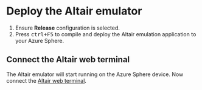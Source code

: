 # Deploy the Altair emulator

1. Ensure **Release** configuration is selected.
1. Press <kbd>ctrl+F5</kbd> to compile and deploy the Altair emulation application to your Azure Sphere.

## Connect the Altair web terminal

The Altair emulator will start running on the Azure Sphere device. Now connect the [Altair web terminal](../../Altair-Web-Terminal).
